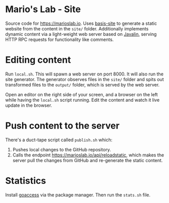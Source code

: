 # Mario's Lab - Site
Source code for https://marioslab.io. Uses [basis-site](https://github.com/badlogic/basis-site) to generate a static website from the content in the `site/` folder. Additionally implements dynamic content via a light-weight web server based on [Javalin](https://javalin.io/), serving HTTP RPC requests for functionality like comments.

# Editing content
Run `local.sh`. This will spawn a web server on port 8000. It will also run the site generator. The generator observes files in the `site/` folder and spits out transformed files to the `output/` folder, which is served by the web server.

Open an editor on the right side of your screen, and a browser on the left while having the `local.sh` script running. Edit the content and watch it live update in the browser.

# Push content to the server
There's a duct-tape script called `publish.sh` which:

1. Pushes local changes to the GitHub repository.
2. Calls the endpoint https://marioslab.io/api/reloadstatic, which makes the server pull the changes from GitHub and re-generate the static content.

# Statistics
Install [goaccess](https://goaccess.io/) via the package manager. Then run the `stats.sh` file.

